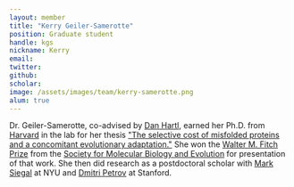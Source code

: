 ```yaml
---
layout: member
title: "Kerry Geiler-Samerotte"
position: Graduate student
handle: kgs
nickname: Kerry
email: 
twitter: 
github: 
scholar: 
image: /assets/images/team/kerry-samerotte.png
alum: true
---
```

Dr. Geiler-Samerotte, co-advised by [Dan Hartl], earned her Ph.D. from [Harvard] in the lab for her thesis ["The selective cost of misfolded proteins and a concomitant evolutionary adaptation."][thesis] She won the [Walter M. Fitch Prize](https://www.smbe.org/smbe/AWARDS/TheWalterMFitchAward.aspx) from the [Society for Molecular Biology and Evolution](http://smbe.org) for presentation of that work. She then did research as a postdoctoral scholar with [Mark Siegal] at NYU and [Dmitri Petrov] at Stanford.

[Dan Hartl]: http://www.oeb.harvard.edu/faculty/hartl/hartl-oeb.html
[Harvard]: http://www.harvard.edu
[thesis]: http://gradworks.umi.com/34/91/3491919.html
[Mark Siegal]: http://www.nyu.edu/projects/siegal/
[Dmitri Petrov]: http://petrov.stanford.edu
